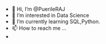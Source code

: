 - 👋 Hi, I’m @PuerileRAJ
- 👀 I’m interested in Data Science
- 🌱 I’m currently learning SQL,Python.
- 📫 How to reach me ...
- 

<!---
PuerileRAJ/PuerileRAJ is a ✨ special ✨ repository because its `README.md` (this file) appears on your GitHub profile.
You can click the Preview link to take a look at your changes.
--->
